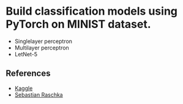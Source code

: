 # Build classification models using PyTorch on MINIST dataset.

- Singlelayer perceptron
- Multilayer perceptron
- LetNet-5

## References
* [Kaggle](https://www.kaggle.com/c/digit-recognizer/leaderboard)
* [Sebastian Raschka](https://github.com/rasbt/stat453-deep-learning-ss20)
